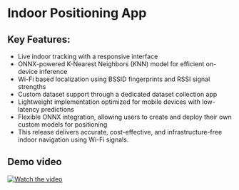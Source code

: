 # Indoor Positioning App
## Key Features:
- Live indoor tracking with a responsive interface
- ONNX-powered K-Nearest Neighbors (KNN) model for efficient on-device inference
- Wi-Fi based localization using BSSID fingerprints and RSSI signal strengths
- Custom dataset support through a dedicated dataset collection app
- Lightweight implementation optimized for mobile devices with low-latency predictions
- Flexible ONNX integration, allowing users to create and deploy their own custom models for positioning
- This release delivers accurate, cost-effective, and infrastructure-free indoor navigation using Wi-Fi signals.
## Demo video
[![Watch the video](https://img.youtube.com/vi/aEaKH_TQzss/0.jpg)](https://youtu.be/aEaKH_TQzss)
